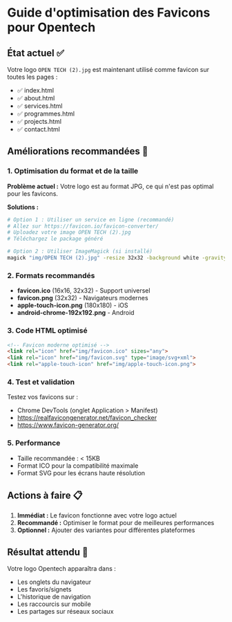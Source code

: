# Guide d'optimisation des Favicons pour Opentech

## État actuel ✅
Votre logo `OPEN TECH (2).jpg` est maintenant utilisé comme favicon sur toutes les pages :
- ✅ index.html
- ✅ about.html  
- ✅ services.html
- ✅ programmes.html
- ✅ projects.html
- ✅ contact.html

## Améliorations recommandées 🚀

### 1. Optimisation du format et de la taille
**Problème actuel :** Votre logo est au format JPG, ce qui n'est pas optimal pour les favicons.

**Solutions :**
```bash
# Option 1 : Utiliser un service en ligne (recommandé)
# Allez sur https://favicon.io/favicon-converter/
# Uploadez votre image OPEN TECH (2).jpg
# Téléchargez le package généré

# Option 2 : Utiliser ImageMagick (si installé)
magick "img/OPEN TECH (2).jpg" -resize 32x32 -background white -gravity center -extent 32x32 img/favicon.ico
```

### 2. Formats recommandés
- **favicon.ico** (16x16, 32x32) - Support universel
- **favicon.png** (32x32) - Navigateurs modernes  
- **apple-touch-icon.png** (180x180) - iOS
- **android-chrome-192x192.png** - Android

### 3. Code HTML optimisé
```html
<!-- Favicon moderne optimisé -->
<link rel="icon" href="img/favicon.ico" sizes="any">
<link rel="icon" href="img/favicon.svg" type="image/svg+xml">
<link rel="apple-touch-icon" href="img/apple-touch-icon.png">
```

### 4. Test et validation
Testez vos favicons sur :
- Chrome DevTools (onglet Application > Manifest)
- https://realfavicongenerator.net/favicon_checker
- https://www.favicon-generator.org/

### 5. Performance
- Taille recommandée : < 15KB
- Format ICO pour la compatibilité maximale
- Format SVG pour les écrans haute résolution

## Actions à faire 📋

1. **Immédiat :** Le favicon fonctionne avec votre logo actuel
2. **Recommandé :** Optimiser le format pour de meilleures performances
3. **Optionnel :** Ajouter des variantes pour différentes plateformes

## Résultat attendu 🎯
Votre logo Opentech apparaîtra dans :
- Les onglets du navigateur
- Les favoris/signets
- L'historique de navigation
- Les raccourcis sur mobile
- Les partages sur réseaux sociaux
